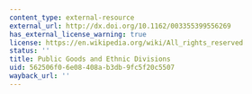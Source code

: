 ```yaml
---
content_type: external-resource
external_url: http://dx.doi.org/10.1162/003355399556269
has_external_license_warning: true
license: https://en.wikipedia.org/wiki/All_rights_reserved
status: ''
title: Public Goods and Ethnic Divisions
uid: 562506f0-6e08-408a-b3db-9fc5f20c5507
wayback_url: ''
---
```

